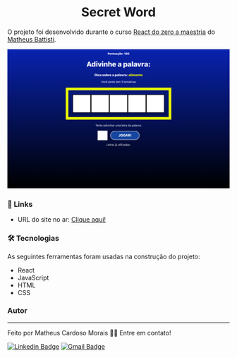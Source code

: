 <h1 align="center">Secret Word</h1>

O projeto foi desenvolvido durante o curso [React do zero a maestria](https://www.udemy.com/course/react-do-zero-a-maestria-c-hooks-router-api-projetos/) do [Matheus Battisti](https://www.youtube.com/@MatheusBattisti).

<img src="./public/assets/secretword.png" alt="secretword">


### 🔗 Links

- URL do site no ar: [Clique aqui!](https://mini-blog-kohl.vercel.app/)

### 🛠 Tecnologias

As seguintes ferramentas foram usadas na construção do projeto:

- React
- JavaScript
- HTML
- CSS

### Autor
---

Feito por Matheus Cardoso Morais 👋🏽 Entre em contato!

[![Linkedin Badge](https://img.shields.io/badge/-matheus-blue?style=flat-square&logo=Linkedin&logoColor=white&link=https://www.linkedin.com/in/matheus-cmorais356/)](https://www.linkedin.com/in/matheus-cmorais356/) 
[![Gmail Badge](https://img.shields.io/badge/-matheuscmorais356@gmail.com-c14438?style=flat-square&logo=Gmail&logoColor=white&link=mailto:matheuscmorais356@gmail.com)](mailto:matheuscmorais356@gmail.com)